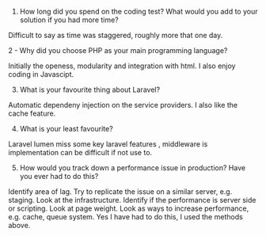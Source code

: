 1. How long did you spend on the coding test? What would you add to your solution if you had more time?

Difficult to say as time was staggered, roughly more that one day.


2 - Why did you choose PHP as your main programming language?

Initially the openess, modularity and integration with html. I also enjoy coding in Javascipt.  

3. What is your favourite thing about Laravel?

Automatic dependeny injection on the service providers. I also like the cache feature.

4. What is your least favourite?

Laravel lumen miss some key laravel features , middleware is implementation can be difficult if not use to. 

5. How would you track down a performance issue in production? Have you ever had to do this?

Identify area of lag.  Try to replicate the issue on a similar server, e.g. staging. Look at the infrastructure.
Identify if the performance is server side or scripting. Look at page weight. Look as ways to increase performance, e.g. cache, queue system. 
Yes I have had to do this, I used the methods above.  